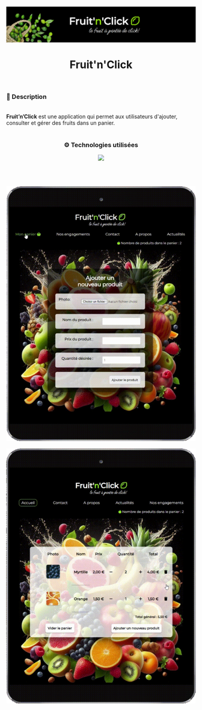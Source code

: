 ![](banner-fruit-click.png)

<h1 align="center">Fruit'n'Click</h1>

<br/>

<h3>📃 Description</h3>
<br/>
<strong>Fruit’n’Click</strong> est une application qui permet aux utilisateurs d'ajouter, consulter et gérer des fruits dans un panier. 

<br/>
</br>

<h3 align="center">⚙️ Technologies utilisées</h3>

<p align="center">
  <a href="https://skillicons.dev">
    <img src="https://skillicons.dev/icons?i=html,css,php,vscode,github,git,docker" />
  </a
</p>
<br/>
<br/>
<br/>
<br/>

<div align="center">

  <img src="./fruit-n-click11.png"/>

  <br/>
  <br/>

  <img src="./fruit-n-click12.png"/>


</div>
